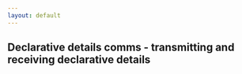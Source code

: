 ```yaml
---
layout: default
---
```


## Declarative details comms - transmitting and receiving declarative details

